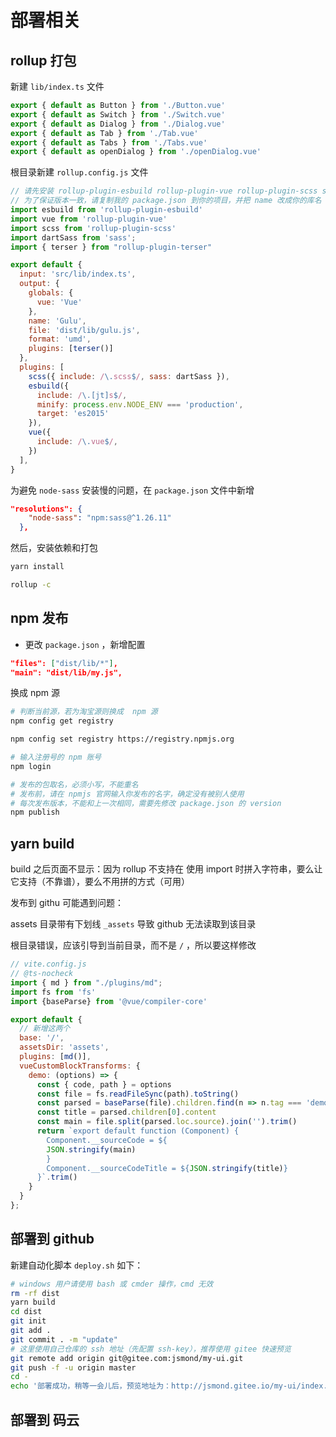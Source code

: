 # 部署相关

## rollup 打包

新建 `lib/index.ts` 文件

```typescript
export { default as Button } from './Button.vue'
export { default as Switch } from './Switch.vue'
export { default as Dialog } from './Dialog.vue'
export { default as Tab } from './Tab.vue'
export { default as Tabs } from './Tabs.vue'
export { default as openDialog } from './openDialog.vue'
```

根目录新建 `rollup.config.js` 文件

```js
// 请先安装 rollup-plugin-esbuild rollup-plugin-vue rollup-plugin-scss sass rollup-plugin-terser
// 为了保证版本一致，请复制我的 package.json 到你的项目，并把 name 改成你的库名
import esbuild from 'rollup-plugin-esbuild'
import vue from 'rollup-plugin-vue'
import scss from 'rollup-plugin-scss'
import dartSass from 'sass';
import { terser } from "rollup-plugin-terser"

export default {
  input: 'src/lib/index.ts',
  output: {
    globals: {
      vue: 'Vue'
    },
    name: 'Gulu',
    file: 'dist/lib/gulu.js',
    format: 'umd',
    plugins: [terser()]
  },
  plugins: [
    scss({ include: /\.scss$/, sass: dartSass }),
    esbuild({
      include: /\.[jt]s$/,
      minify: process.env.NODE_ENV === 'production',
      target: 'es2015' 
    }),
    vue({
      include: /\.vue$/,
    })
  ],
} 
```

为避免 `node-sass` 安装慢的问题，在 `package.json` 文件中新增

```json
"resolutions": {
    "node-sass": "npm:sass@^1.26.11"
  },
```

然后，安装依赖和打包

```bash
yarn install

rollup -c
```

## npm 发布

- 更改 `package.json` ，新增配置

```json
"files": ["dist/lib/*"],
"main": "dist/lib/my.js",
```

换成 npm 源

```bash
# 判断当前源，若为淘宝源则换成  npm 源
npm config get registry

npm config set registry https://registry.npmjs.org

# 输入注册号的 npm 账号
npm login

# 发布的包取名，必须小写，不能重名
# 发布前，请在 npmjs 官网输入你发布的名字，确定没有被别人使用
# 每次发布版本，不能和上一次相同，需要先修改 package.json 的 version 
npm publish

```



## yarn build

build 之后页面不显示：因为 rollup 不支持在 使用 import 时拼入字符串，要么让它支持（不靠谱），要么不用拼的方式（可用）

发布到 githu 可能遇到问题：


assets 目录带有下划线 `_assets` 导致 github 无法读取到该目录

根目录错误，应该引导到当前目录，而不是 `/` ，所以要这样修改

```js
// vite.config.js
// @ts-nocheck
import { md } from "./plugins/md";
import fs from 'fs'
import {baseParse} from '@vue/compiler-core'

export default {
  // 新增这两个
  base: '/',
  assetsDir: 'assets', 
  plugins: [md()],
  vueCustomBlockTransforms: {
    demo: (options) => {
      const { code, path } = options
      const file = fs.readFileSync(path).toString()
      const parsed = baseParse(file).children.find(n => n.tag === 'demo')
      const title = parsed.children[0].content
      const main = file.split(parsed.loc.source).join('').trim()
      return `export default function (Component) {
        Component.__sourceCode = ${
        JSON.stringify(main)
        }
        Component.__sourceCodeTitle = ${JSON.stringify(title)}
      }`.trim()
    }
  }
};
```

## 部署到 github

新建自动化脚本 `deploy.sh` 如下：

```bash
# windows 用户请使用 bash 或 cmder 操作，cmd 无效
rm -rf dist
yarn build
cd dist
git init
git add .
git commit . -m "update"
# 这里使用自己仓库的 ssh 地址（先配置 ssh-key），推荐使用 gitee 快速预览
git remote add origin git@gitee.com:jsmond/my-ui.git
git push -f -u origin master
cd -
echo '部署成功，稍等一会儿后，预览地址为：http://jsmond.gitee.io/my-ui/index.html'

```

## 部署到 码云